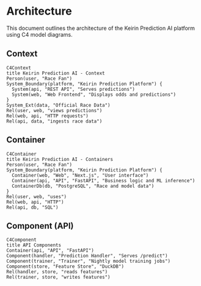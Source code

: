 # Architecture

This document outlines the architecture of the Keirin Prediction AI platform using C4 model diagrams.

## Context

```mermaid
C4Context
title Keirin Prediction AI - Context
Person(user, "Race Fan")
System_Boundary(platform, "Keirin Prediction Platform") {
  System(api, "REST API", "Serves predictions")
  System(web, "Web Frontend", "Displays odds and predictions")
}
System_Ext(data, "Official Race Data")
Rel(user, web, "views predictions")
Rel(web, api, "HTTP requests")
Rel(api, data, "ingests race data")
```

## Container

```mermaid
C4Container
title Keirin Prediction AI - Containers
Person(user, "Race Fan")
System_Boundary(platform, "Keirin Prediction Platform") {
  Container(web, "Web", "Next.js", "User interface")
  Container(api, "API", "FastAPI", "Business logic and ML inference")
  ContainerDb(db, "PostgreSQL", "Race and model data")
}
Rel(user, web, "uses")
Rel(web, api, "HTTP")
Rel(api, db, "SQL")
```

## Component (API)

```mermaid
C4Component
title API Components
Container(api, "API", "FastAPI")
Component(handler, "Prediction Handler", "Serves /predict")
Component(trainer, "Trainer", "Nightly model training jobs")
Component(store, "Feature Store", "DuckDB")
Rel(handler, store, "reads features")
Rel(trainer, store, "writes features")
```

